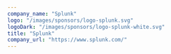 ```yaml
---
company_name: "Splunk"
logo: "/images/sponsors/logo-splunk.svg"
logoDark: "/images/sponsors/logo-splunk-white.svg"
title: "Splunk"
company_url: "https://www.splunk.com/"
---
```

